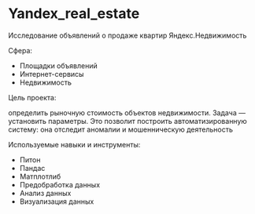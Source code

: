 # Yandex_real_estate
Исследование объявлений о продаже квартир Яндекс.Недвижимость

Сфера:

- Площадки объявлений
- Интернет-сервисы
- Недвижимость

Цель проекта:

определить рыночную стоимость объектов недвижимости. Задача — установить параметры. Это позволит построить автоматизированную систему: она отследит аномалии и мошенническую деятельность

Используемые навыки и инструменты:

- Питон
- Пандас
- Матплотлиб
- Предобработка данных
- Анализ данных
- Визуализация данных
